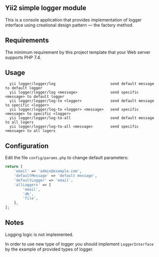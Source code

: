Yii2 simple logger module
-
This is a console application that provides implementation of logger interface using creational design pattern — the factory method.

Requirements
-
The minimum requirement by this project template that your Web server supports PHP 7.4.

Usage
-
      yii logger/logger/log                         send default message to default logger
      yii logger/logger/log <message>               send specific <message> to default logger
      yii logger/logger/log-to <logger>             send default message to specific <logger>
      yii logger/logger/log-to <logger> <message>   send specific <message> to specific <logger>
      yii logger/logger/log-to-all                  send default message to all logers
      yii logger/logger/log-to-all <message>        send specific <message> to all logers

Configuration
-
Edit the file `config/params.php` to change default parameters:
```php
return [
    'email' => 'admin@example.com',
    'defaultMessage' => 'default message',
    'defaultLogger' => 'email',
    'allLoggers' => [
        'email',
        'db',
        'file',
    ],
];
```
Notes
-
Logging logic is not implemented.

In order to use new type of logger you should implement `LoggerInterface` by the example of provided types of logger.


